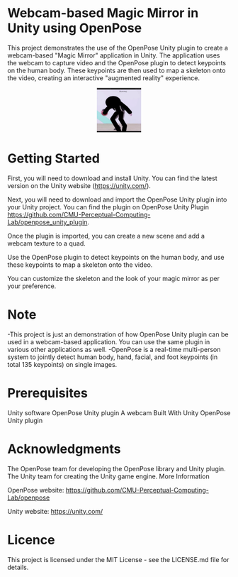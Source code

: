 # Webcam-based Magic Mirror in Unity using OpenPose
This project demonstrates the use of the OpenPose Unity plugin to create a webcam-based "Magic Mirror" application in Unity. The application uses the webcam to capture video and the OpenPose plugin to detect keypoints on the human body. These keypoints are then used to map a skeleton onto the video, creating an interactive "augmented reality" experience.

<div align="center">
  <img src="https://github.com/Kevoyuan/MagicMirror/blob/master/ikun_demo.gif" width="100" height="100">
</div>



# Getting Started
First, you will need to download and install Unity. You can find the latest version on the Unity website (https://unity.com/).

Next, you will need to download and import the OpenPose Unity plugin into your Unity project. You can find the plugin on OpenPose Unity Plugin https://github.com/CMU-Perceptual-Computing-Lab/openpose_unity_plugin.

Once the plugin is imported, you can create a new scene and add a webcam texture to a quad.

Use the OpenPose plugin to detect keypoints on the human body, and use these keypoints to map a skeleton onto the video.

You can customize the skeleton and the look of your magic mirror as per your preference.

# Note
-This project is just an demonstration of how OpenPose Unity plugin can be used in a webcam-based application. You can use the same plugin in various other applications as well.
-OpenPose is a real-time multi-person system to jointly detect human body, hand, facial, and foot keypoints (in total 135 keypoints) on single images.

# Prerequisites
Unity software
OpenPose Unity plugin
A webcam
Built With
Unity
OpenPose Unity plugin


# Acknowledgments
The OpenPose team for developing the OpenPose library and Unity plugin.
The Unity team for creating the Unity game engine.
More Information

OpenPose website: https://github.com/CMU-Perceptual-Computing-Lab/openpose

Unity website: https://unity.com/
# Licence
This project is licensed under the MIT License - see the LICENSE.md file for details.





